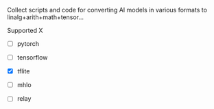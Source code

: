 
Collect scripts and code for converting AI models in various formats to linalg+arith+math+tensor...

Supported X
- [ ] pytorch
- [ ] tensorflow
- [X] tflite
- [ ] mhlo
- [ ] relay

